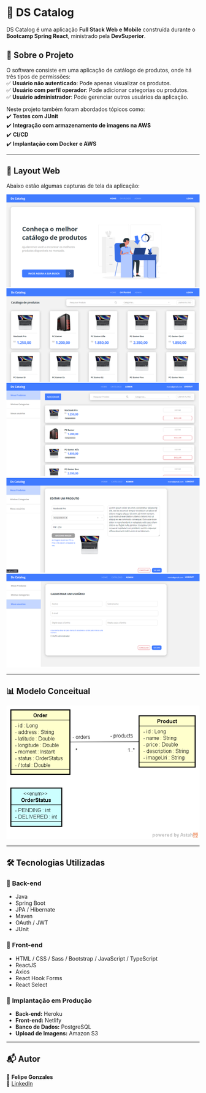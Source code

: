 # 🛒 DS Catalog  

DS Catalog é uma aplicação **Full Stack Web e Mobile** construída durante o **Bootcamp Spring React**, ministrado pela **DevSuperior**.  

## 📖 Sobre o Projeto  
O software consiste em uma aplicação de catálogo de produtos, onde há três tipos de permissões:  
✅ **Usuário não autenticado**: Pode apenas visualizar os produtos.  
✅ **Usuário com perfil operador**: Pode adicionar categorias ou produtos.  
✅ **Usuário administrador**: Pode gerenciar outros usuários da aplicação.  

Neste projeto também foram abordados tópicos como:  
✔️ **Testes com JUnit**  
✔️ **Integração com armazenamento de imagens na AWS**  
✔️ **CI/CD**  
✔️ **Implantação com Docker e AWS**  

---

## 📐 Layout Web  
Abaixo estão algumas capturas de tela da aplicação:  

![Imagem 1](https://raw.githubusercontent.com/RangelMoreira/dscatalog/main/assets/home-frontend.png)
![Imagem 2](https://raw.githubusercontent.com/RangelMoreira/dscatalog/main/assets/catalogo-frontend.png)
![Imagem 3](https://raw.githubusercontent.com/RangelMoreira/dscatalog/main/assets/produtos-frontend.png)
![Imagem 4](https://raw.githubusercontent.com/RangelMoreira/dscatalog/main/assets/produtos-edicao-frontend.png)
![Imagem 5](https://raw.githubusercontent.com/RangelMoreira/dscatalog/main/assets/formulario-usuarios-frontend.png)

---

## 📊 Modelo Conceitual  
![Imagem 6](https://raw.githubusercontent.com/RangelMoreira/dsdeliver-sds2/main/assets/modelo-conceitual.png)

---

## 🛠 Tecnologias Utilizadas  

### 🔹 **Back-end**  
- Java  
- Spring Boot  
- JPA / Hibernate  
- Maven  
- OAuth / JWT  
- JUnit  

### 🔹 **Front-end**  
- HTML / CSS / Sass / Bootstrap / JavaScript / TypeScript  
- ReactJS  
- Axios  
- React Hook Forms  
- React Select  

### 🔹 **Implantação em Produção**  
- **Back-end:** Heroku  
- **Front-end:** Netlify  
- **Banco de Dados:** PostgreSQL  
- **Upload de Imagens:** Amazon S3  

---

## 📬 Autor  
👤 **Felipe Gonzales**  
🔗 [LinkedIn](https://www.linkedin.com/in/felipe-gonzales1)  
